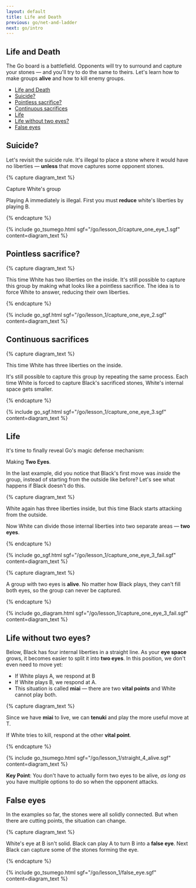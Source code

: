 ```yaml
---
layout: default
title: Life and Death
previous: go/net-and-ladder
next: go/intro
---
```


<script type="text/javascript" src="/assets/wgo.js/wgo.min.js"></script>
<script type="text/javascript" src="/assets/wgo.js/wgo.player.min.js"></script>
<link rel="stylesheet" type="text/css" href="/assets/wgo.js/wgo.player.css" />
<script type="text/javascript" src="/assets/wgo.js/tsumego.js"></script>
<link rel="stylesheet" type="text/css" href="/assets/wgo.js/tsumego.css">
<link rel="stylesheet" type="text/css" href="/assets/css/wgo-custom.css" />

## Life and Death

The Go board is a battlefield. Opponents will try to surround and capture your stones — and you'll try to do the same to theirs. Let's learn how to make groups **alive** and how to kill enemy groups.

- [Life and Death](#life-and-death)
- [Suicide?](#suicide)
- [Pointless sacrifice?](#pointless-sacrifice)
- [Continuous sacrifices](#continuous-sacrifices)
- [Life](#life)
- [Life without two eyes?](#life-without-two-eyes)
- [False eyes](#false-eyes)

## Suicide?

Let's revisit the suicide rule. It's illegal to place a stone where it would have no liberties &mdash; **unless** that move captures some opponent stones.

{% capture diagram_text %}

Capture White's group

Playing A immediately is illegal. First you must **reduce** white's liberties by playing B.

{% endcapture %}

{% include go_tsumego.html sgf="/go/lesson_0/capture_one_eye_1.sgf" content=diagram_text %}

## Pointless sacrifice?

{% capture diagram_text %}

This time White has two liberties on the inside. It's still possible to capture this group by making what looks like a pointless sacrifice. The idea is to force White to answer, reducing their own liberties.

{% endcapture %}

{% include go_sgf.html sgf="/go/lesson_1/capture_one_eye_2.sgf" content=diagram_text %}

## Continuous sacrifices

{% capture diagram_text %}

This time White has three liberties on the inside.

It's still possible to capture this group by repeating the same process. Each time White is forced to capture Black's sacrificed stones, White's internal space gets smaller.

{% endcapture %}

{% include go_sgf.html sgf="/go/lesson_1/capture_one_eye_3.sgf" content=diagram_text %}

## Life

It's time to finally reveal Go's magic defense mechanism:

Making **Two Eyes**.

In the last example, did you notice that Black's first move was _inside_ the group, instead of starting from the outside like before? Let's see what happens if Black doesn't do this.

{% capture diagram_text %}

White again has three liberties inside, but this time Black starts attacking from the outside.

Now White can divide those internal liberties into two separate areas &mdash; **two eyes**.

{% endcapture %}

{% include go_sgf.html sgf="/go/lesson_1/capture_one_eye_3_fail.sgf" content=diagram_text %}

{% capture diagram_text %}

A group with two eyes is **alive**. No matter how Black plays, they can't fill both eyes, so the group can never be captured.

{% endcapture %}

{% include go_diagram.html
sgf="/go/lesson_1/capture_one_eye_3_fail.sgf"
content=diagram_text %}

## Life without two eyes?

Below, Black has four internal liberties in a straight line. As your **eye space** grows, it becomes easier to split it into **two eyes**. In this position, we don't even need to move yet:

- If White plays A, we respond at B
- If White plays B, we respond at A.
- This situation is called **miai** &mdash; there are two **vital points** and White cannot play both.

{% capture diagram_text %}

Since we have **miai** to live, we can **tenuki** and play the more useful move at T.

If White tries to kill, respond at the other **vital point**.

{% endcapture %}

{% include go_tsumego.html sgf="/go/lesson_1/straight_4_alive.sgf" content=diagram_text %}

**Key Point**: You don't have to actually form two eyes to be alive, _as long as_ you have multiple options to do so when the opponent attacks.

## False eyes

In the examples so far, the stones were all solidly connected. But when there are cutting points, the situation can change.

{% capture diagram_text %}

White's eye at B isn't solid. Black can play A to turn B into a **false eye**. Next Black can capture some of the stones forming the eye.

{% endcapture %}

{% include go_tsumego.html sgf="/go/lesson_1/false_eye.sgf" content=diagram_text %}
